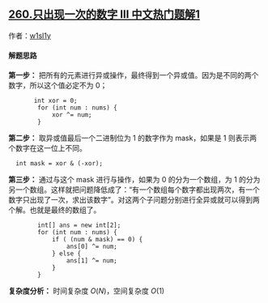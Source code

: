 ## [260.只出现一次的数字 III 中文热门题解1](https://leetcode.cn/problems/single-number-iii/solutions/100000/cai-yong-fen-zhi-de-si-xiang-jiang-wen-ti-jiang-we)

作者：[w1sl1y](https://leetcode.cn/u/w1sl1y)
#### 解题思路
**第一步：**
把所有的元素进行异或操作，最终得到一个异或值。因为是不同的两个数字，所以这个值必定不为 0；
```
       int xor = 0;
        for (int num : nums) {
            xor ^= num;
        } 
```
__第二步：__
取异或值最后一个二进制位为 1 的数字作为 mask，如果是 1 则表示两个数字在这一位上不同。
```
  int mask = xor & (-xor);
```
__第三步：__
通过与这个 mask 进行与操作，如果为 0 的分为一个数组，为 1 的分为另一个数组。这样就把问题降低成了：“有一个数组每个数字都出现两次，有一个数字只出现了一次，求出该数字”。对这两个子问题分别进行全异或就可以得到两个解。也就是最终的数组了。
```
        int[] ans = new int[2];
        for (int num : nums) {
            if ( (num & mask) == 0) {
                ans[0] ^= num;
            } else {
                ans[1] ^= num;
            }
        }
```
__复杂度分析：__
时间复杂度 $O(N)$，空间复杂度 $O(1)$